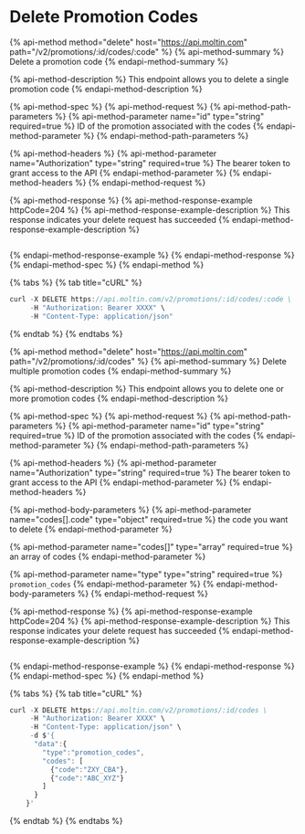 # Delete Promotion Codes

{% api-method method="delete" host="https://api.moltin.com" path="/v2/promotions/:id/codes/:code" %}
{% api-method-summary %}
Delete a promotion code
{% endapi-method-summary %}

{% api-method-description %}
This endpoint allows you to delete a single promotion code
{% endapi-method-description %}

{% api-method-spec %}
{% api-method-request %}
{% api-method-path-parameters %}
{% api-method-parameter name="id" type="string" required=true %}
ID of the promotion associated with the codes
{% endapi-method-parameter %}
{% endapi-method-path-parameters %}

{% api-method-headers %}
{% api-method-parameter name="Authorization" type="string" required=true %}
The bearer token to grant access to the API
{% endapi-method-parameter %}
{% endapi-method-headers %}
{% endapi-method-request %}

{% api-method-response %}
{% api-method-response-example httpCode=204 %}
{% api-method-response-example-description %}
This response indicates your delete request has succeeded
{% endapi-method-response-example-description %}

```

```
{% endapi-method-response-example %}
{% endapi-method-response %}
{% endapi-method-spec %}
{% endapi-method %}

{% tabs %}
{% tab title="cURL" %}
```javascript
curl -X DELETE https://api.moltin.com/v2/promotions/:id/codes/:code \
     -H "Authorization: Bearer XXXX" \
     -H "Content-Type: application/json"
```
{% endtab %}
{% endtabs %}



{% api-method method="delete" host="https://api.moltin.com" path="/v2/promotions/:id/codes" %}
{% api-method-summary %}
Delete multiple promotion codes
{% endapi-method-summary %}

{% api-method-description %}
This endpoint allows you to delete one or more promotion codes
{% endapi-method-description %}

{% api-method-spec %}
{% api-method-request %}
{% api-method-path-parameters %}
{% api-method-parameter name="id" type="string" required=true %}
ID of the promotion associated with the codes
{% endapi-method-parameter %}
{% endapi-method-path-parameters %}

{% api-method-headers %}
{% api-method-parameter name="Authorization" type="string" required=true %}
The bearer token to grant access to the API
{% endapi-method-parameter %}
{% endapi-method-headers %}

{% api-method-body-parameters %}
{% api-method-parameter name="codes\[\].code" type="object" required=true %}
the code you want to delete
{% endapi-method-parameter %}

{% api-method-parameter name="codes\[\]" type="array" required=true %}
an array of codes
{% endapi-method-parameter %}

{% api-method-parameter name="type" type="string" required=true %}
`promotion_codes`
{% endapi-method-parameter %}
{% endapi-method-body-parameters %}
{% endapi-method-request %}

{% api-method-response %}
{% api-method-response-example httpCode=204 %}
{% api-method-response-example-description %}
This response indicates your delete request has succeeded
{% endapi-method-response-example-description %}

```

```
{% endapi-method-response-example %}
{% endapi-method-response %}
{% endapi-method-spec %}
{% endapi-method %}

{% tabs %}
{% tab title="cURL" %}
```javascript
curl -X DELETE https://api.moltin.com/v2/promotions/:id/codes \
     -H "Authorization: Bearer XXXX" \
     -H "Content-Type: application/json" \
     -d $'{
      "data":{
        "type":"promotion_codes",
        "codes": [
          {"code":"ZXY_CBA"},
          {"code":"ABC_XYZ"}
        ]
      }
    }'
```
{% endtab %}
{% endtabs %}

